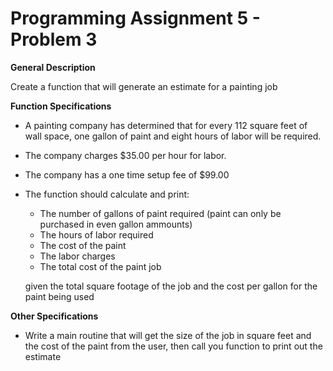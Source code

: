 # Programming Assignment 5 - Problem 3

**General Description**

Create a function that will generate an estimate for a painting job

**Function Specifications**

- A painting company has determined that for every 112 square feet of wall space, one gallon of paint and eight hours of labor will be required.
- The company charges $35.00 per hour for labor.
- The company has a one time setup fee of $99.00
- The function should calculate and print:
    - The number of gallons of paint required (paint can only be purchased in even gallon ammounts)
    - The hours of labor required
    - The cost of the paint
    - The labor charges
    - The total cost of the paint job   
 
    given the total square footage of the job and the cost per gallon for the paint being used
    
**Other Specifications**

- Write a main routine that will get the size of the job in square feet and the cost of the paint from the user, then call you function to print out the estimate

